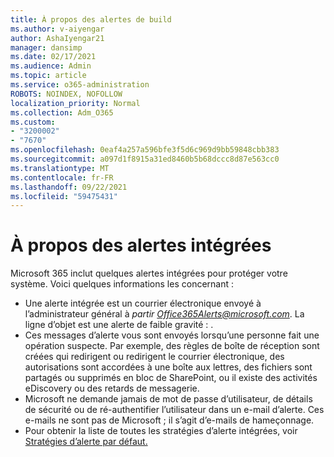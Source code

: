 ```yaml
---
title: À propos des alertes de build
ms.author: v-aiyengar
author: AshaIyengar21
manager: dansimp
ms.date: 02/17/2021
ms.audience: Admin
ms.topic: article
ms.service: o365-administration
ROBOTS: NOINDEX, NOFOLLOW
localization_priority: Normal
ms.collection: Adm_O365
ms.custom:
- "3200002"
- "7670"
ms.openlocfilehash: 0eaf4a257a596bfe3f5d6c969d9bb59848cbb383
ms.sourcegitcommit: a097d1f8915a31ed8460b5b68dccc8d87e563cc0
ms.translationtype: MT
ms.contentlocale: fr-FR
ms.lasthandoff: 09/22/2021
ms.locfileid: "59475431"
---
```

# <a name="about-built-in-alerts"></a>À propos des alertes intégrées

Microsoft 365 inclut quelques alertes intégrées pour protéger votre système. Voici quelques informations les concernant :

- Une alerte intégrée est un courrier électronique envoyé à l’administrateur général à *partir Office365Alerts@microsoft.com*. La ligne d’objet est une alerte de faible gravité : <name of alert policy> .
- Ces messages d’alerte vous sont envoyés lorsqu’une personne fait une opération suspecte. Par exemple, des règles de boîte de réception sont créées qui redirigent ou redirigent le courrier électronique, des autorisations sont accordées à une boîte aux lettres, des fichiers sont partagés ou supprimés en bloc de SharePoint, ou il existe des activités eDiscovery ou des retards de messagerie.
- Microsoft ne demande jamais de mot de passe d’utilisateur, de détails de sécurité ou de ré-authentifier l’utilisateur dans un e-mail d’alerte. Ces e-mails ne sont pas de Microsoft ; il s’agit d’e-mails de hameçonnage.
- Pour obtenir la liste de toutes les stratégies d’alerte intégrées, voir [Stratégies d’alerte par défaut.](https://go.microsoft.com/fwlink/?linkid=2103170)
